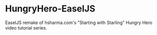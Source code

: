 HungryHero-EaselJS
==================

EaselJS remake of hsharma.com's "Starting with Starling" Hungry Hero video tutorial series. 